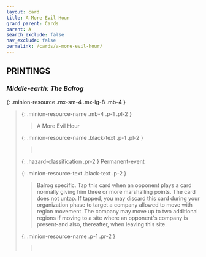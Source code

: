 ```yaml
---
layout: card
title: A More Evil Hour
grand_parent: Cards
parent: A
search_exclude: false
nav_exclude: false
permalink: /cards/a-more-evil-hour/
---
```


## PRINTINGS


### _Middle-earth: The Balrog_

{: .minion-resource .mx-sm-4 .mx-lg-8 .mb-4 }
> {: .minion-resource-name .mb-4 .p-1 .pl-2 }
> > <div class="hazard-mp"></div>
> > <div class="card-name">A More Evil Hour</div>
>
> {: .minion-resource-name .black-text .p-1 .pl-2 }
> > &nbsp;
>
> {: .hazard-classification .pr-2 }
> Permanent-event
>
> {: .minion-resource-text .black-text .p-2 }
> > Balrog specific. Tap this card when an opponent plays a card normally giving him three or more marshalling points. The card does not untap. If tapped, you may discard this card during your organization phase to target a company allowed to move with region movement. The company may move up to two additional regions if moving to a site where an opponent's company is present-and also, thereafter, when leaving this site. 
> 
> {: .minion-resource-name .p-1 .pr-2 }
> > <div class="card-shield"></div>
> > <div class="card-corruption-white">&nbsp;</div>
